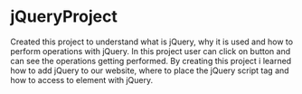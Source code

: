 # jQueryProject

Created this project to understand what is jQuery, why it is used and how to perform operations with jQuery.
In this project user can click on button and can see the operations getting performed.
By creating this project i learned how to add jQuery to our website, where to place the jQuery script tag and how to access to element with jQuery.
